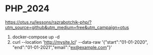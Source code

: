 # PHP_2024

https://otus.ru/lessons/razrabotchik-php/?utm_source=github&utm_medium=free&utm_campaign=otus


1. docker-compose up -d
2. curl --location 'http://mysite.lcl' --data-raw '{"start":"01-01-2020", "end":"01-01-2021","email":"ex@example.com"}'

